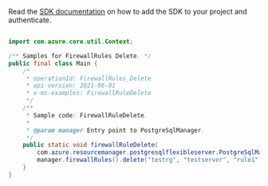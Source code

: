 Read the [SDK documentation](https://github.com/Azure/azure-sdk-for-java/blob/azure-resourcemanager-postgresqlflexibleserver_1.0.0-beta.3/sdk/postgresqlflexibleserver/azure-resourcemanager-postgresqlflexibleserver/README.md) on how to add the SDK to your project and authenticate.

```java

import com.azure.core.util.Context;

/** Samples for FirewallRules Delete. */
public final class Main {
    /*
     * operationId: FirewallRules_Delete
     * api-version: 2021-06-01
     * x-ms-examples: FirewallRuleDelete
     */
    /**
     * Sample code: FirewallRuleDelete.
     *
     * @param manager Entry point to PostgreSqlManager.
     */
    public static void firewallRuleDelete(
        com.azure.resourcemanager.postgresqlflexibleserver.PostgreSqlManager manager) {
        manager.firewallRules().delete("testrg", "testserver", "rule1", Context.NONE);
    }
}
```
